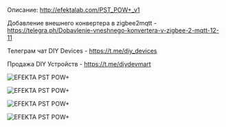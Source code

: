 Описание: http://efektalab.com/PST_POW+_v1

Добавление внешнего конвертера в zigbee2mqtt - https://telegra.ph/Dobavlenie-vneshnego-konvertera-v-zigbee-2-mqtt-12-11

Телеграм чат DIY Devices - https://t.me/diy_devices

Продажа DIY Устройств - https://t.me/diydevmart

![EFEKTA PST POW+](https://raw.githubusercontent.com/smartboxchannel/EFEKTA-PST-POW-PLUS-v1/refs/heads/main/Images/223.png)

![EFEKTA PST POW+](https://raw.githubusercontent.com/smartboxchannel/EFEKTA-PST-POW-PLUS-v1/refs/heads/main/Images/222.png)

![EFEKTA PST POW+](https://raw.githubusercontent.com/smartboxchannel/EFEKTA-PST-POW-PLUS-v1/refs/heads/main/Images/003.png)

![EFEKTA PST POW+](https://raw.githubusercontent.com/smartboxchannel/EFEKTA-PST-POW-PLUS-v1/refs/heads/main/Images/005.png)


